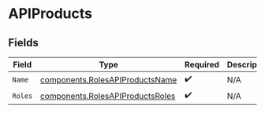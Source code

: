 # APIProducts


## Fields

| Field                                                                                | Type                                                                                 | Required                                                                             | Description                                                                          |
| ------------------------------------------------------------------------------------ | ------------------------------------------------------------------------------------ | ------------------------------------------------------------------------------------ | ------------------------------------------------------------------------------------ |
| `Name`                                                                               | [components.RolesAPIProductsName](../../models/components/rolesapiproductsname.md)   | :heavy_check_mark:                                                                   | N/A                                                                                  |
| `Roles`                                                                              | [components.RolesAPIProductsRoles](../../models/components/rolesapiproductsroles.md) | :heavy_check_mark:                                                                   | N/A                                                                                  |